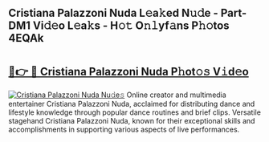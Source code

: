 ## Cristiana Palazzoni Nuda L𝚎a𝚔ed N𝚞𝚍e - Part-DM1 Vi𝚍𝚎o L𝚎a𝚔s - H𝚘𝚝 O𝚗𝚕yf𝚊ns P𝚑𝚘tos 4EQAk

# <h2><a href="http://kf388ib.oniu.top/?m=Cristiana+Palazzoni+Nuda">🔗👉 🔴 Cristiana Palazzoni Nuda P𝚑ot𝚘𝚜 V𝚒d𝚎o</a></h2>

[![Cristiana Palazzoni Nuda Nu𝚍e𝚜](https://i.imgur.com/0qMVB7G.gif)](http://kf388ib.oniu.top/?m=Cristiana+Palazzoni+Nuda)
Online creator and multimedia entertainer Cristiana Palazzoni Nuda, acclaimed for distributing dance and lifestyle knowledge through popular dance routines and brief clips. Versatile stagehand Cristiana Palazzoni Nuda, known for their exceptional skills and accomplishments in supporting various aspects of live performances.  
